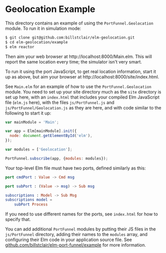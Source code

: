 # Geolocation Example

This directory contains an example of using the `PortFunnel.Geolocation` module. To run it in simulation mode:

```bash
$ git clone git@github.com:billstclair/elm-geolocation.git
$ cd elm-geolocation/example
$ elm reactor
```

Then aim your web browser at http://localhost:8000/Main.elm. This will report the same location every time; the simulator isn't very smart.

To run it using the port JavaScript, to get real location information, start it up as above, but aim your browser at http://localhost:8000/site/index.html.

See `Main.elm` for an example of how to use the `PortFunnel.Geolocation` module. You need to set up your site directory much as the `site` directory is set up here, with an `index.html` that includes your compiled Elm JavaScript file (`elm.js` here), with the files `js/PortFunnel.js` and `js/PortFunnel/Geolocation.js` as they are here, and with code similar to the following to start it up:

```javascript
var mainModule = 'Main';

var app = Elm[mainModule].init({
  node: document.getElementById('elm'),
});

var modules = ['Geolocation'];

PortFunnel.subscribe(app, {modules: modules});
```

Your top-level Elm file must have two ports, defined similarly as this:

```elm
port cmdPort : Value -> Cmd msg

port subPort : (Value -> msg) -> Sub msg

subscriptions : Model -> Sub Msg
subscriptions model =
    subPort Process
```

If you need to use different names for the ports, see `index.html` for how to specify that.

You can add additional `PortFunnel` modules by putting their JS files in the `js/PortFunnel` directory, adding their names to the `modules` array, and configuring their Elm code in your application source file. See [github.com/billstclair/elm-port-funnel/example](https://github.com/billstclair/elm-port-funnel/tree/master/example) for more information.
